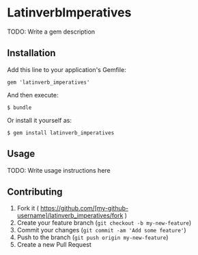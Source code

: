 # LatinverbImperatives

TODO: Write a gem description

## Installation

Add this line to your application's Gemfile:

    gem 'latinverb_imperatives'

And then execute:

    $ bundle

Or install it yourself as:

    $ gem install latinverb_imperatives

## Usage

TODO: Write usage instructions here

## Contributing

1. Fork it ( https://github.com/[my-github-username]/latinverb_imperatives/fork )
2. Create your feature branch (`git checkout -b my-new-feature`)
3. Commit your changes (`git commit -am 'Add some feature'`)
4. Push to the branch (`git push origin my-new-feature`)
5. Create a new Pull Request

